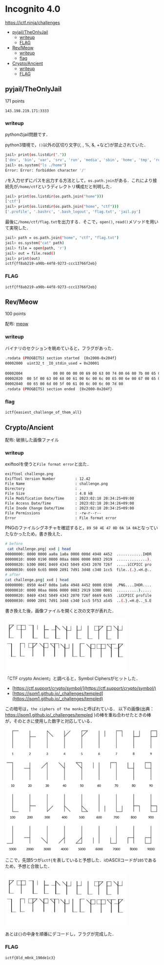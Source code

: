 # Incognito 4.0 <!-- omit in toc -->

https://ictf.ninja/challenges


- [pyjail/TheOnlyJail](#pyjailtheonlyjail)
  - [writeup](#writeup)
  - [FLAG](#flag)
- [Rev/Meow](#revmeow)
  - [writeup](#writeup-1)
  - [flag](#flag-1)
- [Crypto/Ancient](#cryptoancient)
  - [writeup](#writeup-2)
  - [FLAG](#flag-2)



## pyjail/TheOnlyJail

171 points

`143.198.219.171:3333`

### writeup

pythonのjail問題です．

python3環境で，`()`以外の区切り文字(/, \, %, &, +など)が禁止されていた．

```bash
jail> print(os.listdir("."))
['dev', 'bin', 'var', 'srv', 'run', 'media', 'sbin', 'home', 'tmp', 'root', 'proc', 'lib', 'etc', 'libx32', 'sys', 'lib32', 'mnt', 'boot', 'usr', 'lib64', 'opt', '.dockerenv', 'start.sh']
jail> os.system("ls ./home")
Error: Error: forbidden character '/'
```

`/`を入力せずにパスを出力する方法として，`os.path.join`がある．これにより接続先が`/home/ctf`というディレクトリ構成だと判明した．

```bash
jail> print(os.listdir(os.path.join("home")))
['ctf']
jail> print(os.listdir(os.path.join("home", "ctf")))
['.profile', '.bashrc', '.bash_logout', 'flag.txt', 'jail.py']
```

最後に`/home/ctf/flag.txt`を出力する．そこで，`open()`, `read()`メソッドを用いて実現した．

```bash
jail> path = os.path.join("home", "ctf", "flag.txt")
jail> os.system("cat" path)
jail> file = open(path, 'r')
jail> out = file.read()
jail> print(out)
ictf{ff8ab219-a90b-44f8-9273-ccc13766f2eb}
```

### FLAG

```
ictf{ff8ab219-a90b-44f8-9273-ccc13766f2eb}
```


## Rev/Meow

100 points

配布: [meow](./meow)

### writeup

バイナリのセクションを眺めていると，フラグがあった．

```bash
.rodata (PROGBITS) section started  {0x2000-0x204f}
00002000  uint32_t _IO_stdin_used = 0x20001

00002004              00 00 00 00 00 69 00 63 00 74 00 66 00 7b 00 65 00 61 00 73 00 69 00 65 00 73 00 74      .....i.c.t.f.{.e.a.s.i.e.s.t
00002020  00 5f 00 63 00 68 00 61 00 6c 00 6c 00 65 00 6e 00 67 00 65 00 5f 00 6f 00 66 00 5f 00 74 00 68  ._.c.h.a.l.l.e.n.g.e._.o.f._.t.h
00002040  00 65 00 6d 00 5f 00 61 00 6c 00 6c 00 7d 00                                                     .e.m._.a.l.l.}.
.rodata (PROGBITS) section ended  {0x2000-0x204f}
```

### flag

```
ictf{easiest_challenge_of_them_all}
```

## Crypto/Ancient

配布: 破損した画像ファイル

### writeup

exiftoolを使うと`File format error`と出た．

```
exiftool challenge.png
ExifTool Version Number         : 12.42
File Name                       : challenge.png
Directory                       : .
File Size                       : 4.8 kB
File Modification Date/Time     : 2023:02:18 20:34:25+09:00
File Access Date/Time           : 2023:02:18 20:34:26+09:00
File Inode Change Date/Time     : 2023:02:18 20:34:25+09:00
File Permissions                : -rw-r--r--
Error                           : File format error
```

PNGのファイルシグネチャを確認すると，`89 50 4E 47 0D 0A 1A 0A`となっていたなかったため，書き換えた．

```bash
# before
 cat challenge.png| xxd | head
00000000: 0000 0000 aa0a 1a0a 0000 000d 4948 4452  ............IHDR
00000010: 0000 0190 0000 00aa 0806 0000 0083 2919  ..............).
00000020: b300 0001 8469 4343 5049 4343 2070 726f  .....iCCPICC pro
00000030: 6669 6c65 0000 2891 7d91 3d48 c340 1cc5  file..(.}.=H.@..
# after
cat challenge.png| xxd | head
00000000: 8950 4e47 0d0a 1a0a 4948 4452 0000 0190  .PNG....IHDR....
00000010: 0000 00aa 0806 0000 0083 2919 b300 0001  ..........).....
00000020: 8469 4343 5049 4343 2070 726f 6669 6c65  .iCCPICC profile
00000030: 0000 2891 7d91 3d48 c340 1cc5 5f53 a545  ..(.}.=H.@.._S.E
```

書き換えた後，画像ファイルを開くと次の文字が表れた．

![](./images/challenge.png)

「CTF crypto Ancient」と調べると，Symbol Ciphersがヒットした．

- [https://ctf.support/crypto/symbol/](https://ctf.support/crypto/symbol/)
- [https://jsom1.github.io/_challenges/templed](https://jsom1.github.io/_challenges/templed)

この暗号は，`the ciphers of the monks`と呼ばれている．
以下の画像(出典：https://jsom1.github.io/_challenges/templed )の棒を重ね合わせたときの棒が，そのときに使用した数字と対応している．

![](./images/cipher.png)


ここで，先頭5つが`ictf{`を表していると予想した．iのASCIIコードが`105`であるため，予想と合致した．

![](./images/challenge.png)

あとは`{}`の中身を順番にデコードし，フラグが完成した．

### FLAG

`ictf{0ld_m0nk_190de1c3}`
